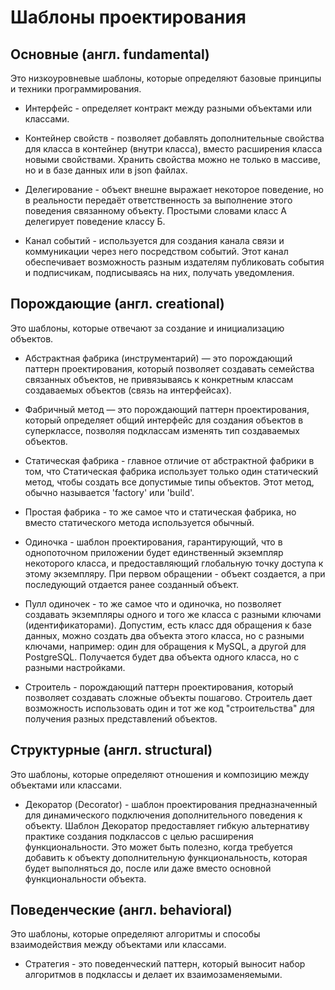 # Шаблоны проектирования

## Основные (англ. fundamental) 

Это низкоуровневые шаблоны, которые определяют базовые принципы и техники программирования.

* Интерфейс - определяет контракт между разными объектами или классами.

* Контейнер свойств - позволяет добавлять дополнительные свойства для класса в контейнер (внутри класса), вместо расширения класса новыми свойствами.
Хранить свойства можно не только в массиве, но и в базе данных или в json файлах.

* Делегирование - объект внешне выражает некоторое поведение, но в реальности передаёт ответственность за выполнение этого поведения связанному объекту. Простыми словами класс А делегирует поведение классу Б.

* Канал событий - используется для создания канала связи и коммуникации через него посредством событий. Этот канал обеспечивает возможность разным издателям публиковать события и подписчикам, подписываясь на них, получать уведомления.

## Порождающие (англ. creational)

Это шаблоны, которые отвечают за создание и инициализацию объектов.

* Абстрактная фабрика (инструментарий) — это порождающий паттерн проектирования, который позволяет создавать семейства связанных объектов, не привязываясь к конкретным классам создаваемых объектов (связь на интерфейсах).

* Фабричный метод — это порождающий паттерн проектирования, который определяет общий интерфейс для создания объектов в суперклассе, позволяя подклассам изменять тип создаваемых объектов.

* Статическая фабрика - главное отличие от абстрактной фабрики в том, что Статическая фабрика использует только один статический метод, чтобы создать все допустимые типы объектов. Этот метод, обычно называется 'factory' или 'build'.

* Простая фабрика - то же самое что и статическая фабрика, но вместо статического метода используется обычный.

* Одиночка - шаблон проектирования, гарантирующий, что в однопоточном приложении будет единственный экземпляр некоторого класса, и предоставляющий глобальную точку доступа к этому экземпляру. При первом обращении - объект создается, а при последующий отдается ранее созданный объект.

* Пулл одиночек - то же самое что и одиночка, но позволяет создавать экземпляры одного и того же класса с разными ключами (идентификаторами). Допустим, есть класс ддя обращения к базе данных, можно создать два объекта этого класса, но с разными ключами, например: один для обращения к MySQL, а другой для PostgreSQL. Получается будет два объекта одного класса, но с разными настройками.

* Строитель - порождающий паттерн проектирования, который позволяет создавать сложные объекты пошагово. Строитель дает возможность использовать один и тот же код "строительства" для получения разных представлений объектов.

## Структурные (англ. structural)

Это шаблоны, которые определяют отношения и композицию между объектами или классами.

* Декоратор (Decorator) - шаблон проектирования предназначенный для динамического подключения дополнительного поведения к объекту. Шаблон Декоратор предоставляет гибкую альтернативу практике создания подклассов с целью расширения функциональности. Это может быть полезно, когда требуется добавить к объекту дополнительную функциональность, которая будет выполняться до, после или даже вместо основной функциональности объекта.


## Поведенческие (англ. behavioral)

Это шаблоны, которые определяют алгоритмы и способы взаимодействия между объектами или классами.

* Стратегия - это поведенческий паттерн, который выносит набор алгоритмов в подклассы и делает их взаимозаменяемыми.

